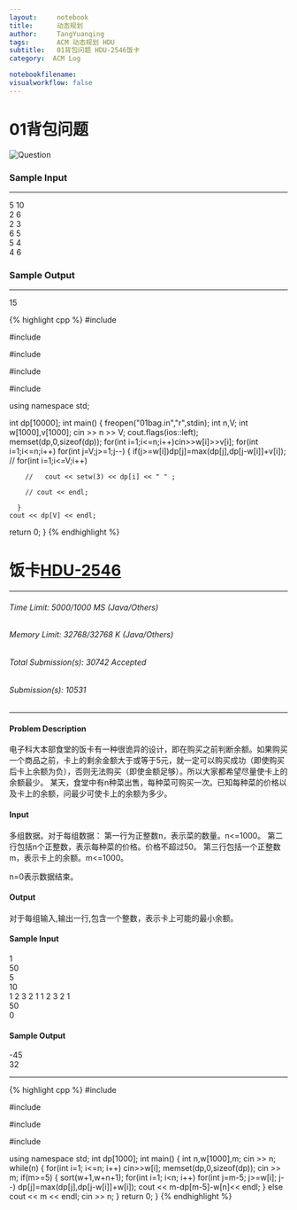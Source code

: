 ```yaml
---
layout:     notebook
title:      动态规划
author:     TangYuanqing
tags: 		ACM 动态规划 HDU
subtitle:   01背包问题 HDU-2546饭卡
category:  ACM Log

notebookfilename:
visualworkflow: false
---
```

# 01背包问题
![Question](https://raw.githubusercontent.com/TangYuanqing/TangYuanqing.github.io/master/img/01bag.png)
### Sample Input
---
5 10  
2 6  
2 3  
6 5  
5 4  
4 6  

### Sample Output
---
15  

{% highlight cpp %}
#include <iostream>

#include <cstring>

#include <cstdio>

#include <algorithm>

#include <iomanip>

using namespace std;

int dp[10000];
int main()
{
  freopen("01bag.in","r",stdin);
  int n,V;
  int w[1000],v[1000];
  cin >> n >> V;
  cout.flags(ios::left);
  memset(dp,0,sizeof(dp));
  for(int i=1;i<=n;i++)cin>>w[i]>>v[i];
  for(int i=1;i<=n;i++)
    for(int j=V;j>=1;j--)
      {
        if(j>=w[i])dp[j]=max(dp[j],dp[j-w[i]]+v[i]);
        // for(int i=1;i<=V;i++)

        //   cout << setw(3) << dp[i] << " " ;

        // cout << endl;

      }
    cout << dp[V] << endl;
  return 0;
}
{% endhighlight %}


# 饭卡[HDU-2546](http://acm.hdu.edu.cn/showproblem.php?pid=2546)
---
###### Time Limit: 5000/1000 MS (Java/Others)
###### Memory Limit: 32768/32768 K (Java/Others)
###### Total Submission(s): 30742    Accepted
###### Submission(s): 10531
---
#### Problem Description
电子科大本部食堂的饭卡有一种很诡异的设计，即在购买之前判断余额。如果购买一个商品之前，卡上的剩余金额大于或等于5元，就一定可以购买成功（即使购买后卡上余额为负），否则无法购买（即使金额足够）。所以大家都希望尽量使卡上的余额最少。
某天，食堂中有n种菜出售，每种菜可购买一次。已知每种菜的价格以及卡上的余额，问最少可使卡上的余额为多少。


#### Input
多组数据。对于每组数据：
第一行为正整数n，表示菜的数量。n<=1000。
第二行包括n个正整数，表示每种菜的价格。价格不超过50。
第三行包括一个正整数m，表示卡上的余额。m<=1000。

n=0表示数据结束。


#### Output
对于每组输入,输出一行,包含一个整数，表示卡上可能的最小余额。


#### Sample Input
1  
50  
5  
10  
1 2 3 2 1 1 2 3 2 1  
50  
0  


#### Sample Output
-45  
32  

---
{% highlight cpp %}
#include <iostream>

#include <algorithm>

#include <cstring>

#include <cstdio>

using namespace std;
int dp[1000];
int main()
{
	int n,w[1000],m;
	cin >> n;
	while(n)
	{
		for(int i=1; i<=n; i++)
			cin>>w[i];
		memset(dp,0,sizeof(dp));
		cin >> m;
		if(m>=5)
		{
			sort(w+1,w+n+1);
			for(int i=1; i<n; i++)
				for(int j=m-5; j>=w[i]; j--)
					dp[j]=max(dp[j],dp[j-w[i]]+w[i]);
			cout << m-dp[m-5]-w[n]<< endl;
		}
		else cout << m << endl;
		cin >> n;
	}
	return 0;
}
{% endhighlight %}
